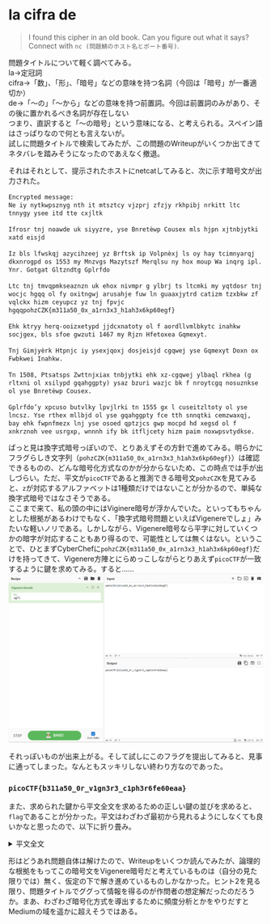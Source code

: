 # la cifra de
> I found this cipher in an old book. Can you figure out what it says? Connect with 
`nc (問題鯖のホスト名とポート番号)`.

問題タイトルについて軽く調べてみる。  
la→定冠詞  
cifra→「数」、「形」、「暗号」などの意味を持つ名詞（今回は「暗号」が一番適切か）  
de→「～の」「～から」などの意味を持つ前置詞。今回は前置詞のみがあり、その後に置かれるべき名詞が存在しない  
つまり、直訳すると「～の暗号」という意味になる、と考えられる。スペイン語はさっぱりなので何とも言えないが。  
試しに問題タイトルで検索してみたが、この問題のWriteupがいくつか出てきてネタバレを踏みそうになったのであえなく撤退。  

それはそれとして、提示されたホストにnetcatしてみると、次に示す暗号文が出力された。
```
Encrypted message:
﻿Ne iy nytkwpsznyg nth it mtsztcy vjzprj zfzjy rkhpibj nrkitt ltc tnnygy ysee itd tte cxjltk

Ifrosr tnj noawde uk siyyzre, yse Bnretèwp Cousex mls hjpn xjtnbjytki xatd eisjd

Iz bls lfwskqj azycihzeej yz Brftsk ip Volpnèxj ls oy hay tcimnyarqj dkxnrogpd os 1553 my Mnzvgs Mazytszf Merqlsu ny hox moup Wa inqrg ipl. Ynr. Gotgat Gltzndtg Gplrfdo

Ltc tnj tmvqpmkseaznzn uk ehox nivmpr g ylbrj ts ltcmki my yqtdosr tnj wocjc hgqq ol fy oxitngwj arusahje fuw ln guaaxjytrd catizm tzxbkw zf vqlckx hizm ceyupcz yz tnj fpvjc hgqqpohzCZK{m311a50_0x_a1rn3x3_h1ah3x6kp60egf}

Ehk ktryy herq-ooizxetypd jjdcxnatoty ol f aordllvmlbkytc inahkw socjgex, bls sfoe gwzuti 1467 my Rjzn Hfetoxea Gqmexyt.

Tnj Gimjyèrk Htpnjc iy ysexjqoxj dosjeisjd cgqwej yse Gqmexyt Doxn ox Fwbkwei Inahkw.

Tn 1508, Ptsatsps Zwttnjxiax tnbjytki ehk xz-cgqwej ylbaql rkhea (g rltxni ol xsilypd gqahggpty) ysaz bzuri wazjc bk f nroytcgq nosuznkse ol yse Bnretèwp Cousex.

Gplrfdo’y xpcuso butvlky lpvjlrki tn 1555 gx l cuseitzltoty ol yse lncsz. Yse rthex mllbjd ol yse gqahggpty fce tth snnqtki cemzwaxqj, bay ehk fwpnfmezx lnj yse osoed qptzjcs gwp mocpd hd xegsd ol f xnkrznoh vee usrgxp, wnnnh ify bk itfljcety hizm paim noxwpsvtydkse.
```

ぱっと見は換字式暗号っぽいので、とりあえずその方針で進めてみる。明らかにフラグらしき文字列（`pohzCZK{m311a50_0x_a1rn3x3_h1ah3x6kp60egf}`）は確認できるものの、どんな暗号化方式なのかが分からないため、この時点では手が出しづらい。ただ、平文が`picoCTF`であると推測できる暗号文`pohzCZK`を見てみると、`z`が対応するアルファベットは1種類だけではないことが分かるので、単純な換字式暗号ではなさそうである。  
ここまで来て、私の頭の中にはViginere暗号が浮かんでいた。といってもちゃんとした根拠があるわけでもなく、「換字式暗号問題といえばVigenereでしょ」みたいな軽いノリである。しかしながら、Vigenere暗号なら平字に対していくつかの暗字が対応することもあり得るので、可能性としては無くはない。ということで、ひとまずCyberChefに`pohzCZK{m311a50_0x_a1rn3x3_h1ah3x6kp60egf}`だけを持ってきて、Vigenere方陣とにらめっこしながらとりあえず`picoCTF`が一致するように鍵を求めてみる。すると......
![](images/img1.png)

それっぽいものが出来上がる。そして試しにこのフラグを提出してみると、見事に通ってしまった。なんともスッキリしない終わり方なのであった。
### `picoCTF{b311a50_0r_v1gn3r3_c1ph3r6fe60eaa}`
また、求められた鍵から平文全文を求めるための正しい鍵の並びを求めると、`flag`であることが分かった。平文はわざわざ最初から見れるようにしなくても良いかなと思ったので、以下に折り畳み。

<details><summary>平文全文</summary>

```
It is interesting how in history people often receive credit for things they did not create

During the course of history, the Vigenère Cipher has been reinvented many times

It was falsely attributed to Blaise de Vigenère as it was originally described in 1553 by Giovan Battista Bellaso in his book La cifra del. Sig. Giovan Battista Bellaso

For the implementation of this cipher a table is formed by sliding the lower half of an ordinary alphabet for an apparently random number of places with respect to the upper halfpicoCTF{b311a50_0r_v1gn3r3_c1ph3r6fe60eaa}

The first well-documented description of a polyalphabetic cipher however, was made around 1467 by Leon Battista Alberti.

The Vigenère Cipher is therefore sometimes called the Alberti Disc or Alberti Cipher.

In 1508, Johannes Trithemius invented the so-called tabula recta (a matrix of shifted alphabets) that would later be a critical component of the Vigenère Cipher.

Bellaso’s second booklet appeared in 1555 as a continuation of the first. The lower halves of the alphabets are now shifted regularly, but the alphabets and the index letters are mixed by means of a mnemonic key phrase, which can be different with each correspondent.
```
</details>

形はどうあれ問題自体は解けたので、Writeupをいくつか読んでみたが、論理的な根拠をもってこの暗号文をVigenere暗号だと考えているものは（自分の見た限りでは）無く、仮定の下で解き進めているものしかなかった。ヒント2を見る限り、問題タイトルでググって情報を得るのが作問者の想定解だったのだろうか。まあ、わざわざ暗号化方式を導出するために頻度分析とかをやりだすとMediumの域を遥かに超えそうではある。
